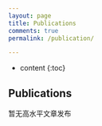 ```yaml
---
layout: page
title: Publications
comments: true
permalink: /publication/

---
```


* content
{:toc}


## Publications

暂无高水平文章发布
